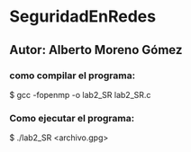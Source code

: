# SeguridadEnRedes
## Autor: Alberto Moreno Gómez

### como compilar el programa:
 $ gcc -fopenmp -o lab2_SR lab2_SR.c

### Como ejecutar el programa:
 $ ./lab2_SR <archivo.gpg> 
